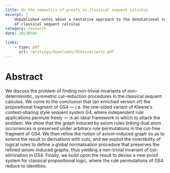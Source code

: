 ```yaml
---
title: On the semantics of proofs in classical sequent calculus
excerpt: |
    Unpublished notes about a tentative approach to the denotational semantics
    of classical sequent calculus
category: research
date: 20230504

links:
    - type: pdf
      url: /writings/downloads/GS4invariants.pdf
---
```


# Abstract

We discuss the problem of finding non-trivial invariants of non-deterministic, symmetric
cut-reduction procedures in the classical sequent calculus. We come to the conclusion
that (an enriched version of) the propositional fragment of GS4 — i.e. the one-sided
variant of Kleene's context-sharing style sequent system G4, where independent rule
applications permute freely — is an ideal framework in which to attack the problem.
We show that the graph induced by axiom rules linking dual atom occurrences is preserved
under arbitrary rule permutations in the cut-free fragment of GS4. We then refine the
notion of axiom-induced graph so as to extend the result to derivations with cuts, and
we exploit the invertibility of logical rules to define a global normalisation procedure
that preserves the refined axiom-induced graphs, thus yielding a non-trivial invariant
of cut-elimination in GS4. Finally, we build upon the result to devise a new proof system
for classical propositional logic, where the rule permutations of GS4 reduce to identities.
